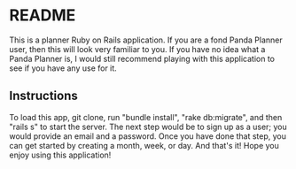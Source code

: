 # README

This is a planner Ruby on Rails application. If you are a fond Panda Planner user, then this will look very familiar to you. If you have no idea what a Panda Planner is, I would still recommend playing with this application to see if you have any use for it. 

## Instructions
To load this app, git clone, run "bundle install", "rake db:migrate", and then "rails s" to start the server. The next step would be to sign up as a user; you would provide an email and a password. Once you have done that step, you can get started by creating a month, week, or day. And that's it! Hope you enjoy using this application!  